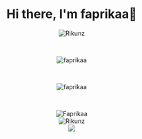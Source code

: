 <h1 align="center">Hi there, I'm faprikaa👋</h1>
<p align="center"><img src="https://komarev.com/ghpvc/?username=Fsprikaa&label=Profile%20views&color=1ea97f&style=flat" alt="Rikunz" /></p>
<br>
<p align="center">
  <img align="center" src="https://lanyard.cnrad.dev/api/555238901527085056" href="https://discord.com/users/555238901527085056" alt="faprikaa" />
  </p>
  <br>
<p align="center">
<p align="center">
  <img align="center" src="https://spotify-github-profile.vercel.app/api/view.svg?uid=21gnpi6cbvmfyflyj3qyqveiq&redirect=true" href="https://discord.com/users/555238901527085056](https://spotify-github-profile.vercel.app/api/view.svg?uid=21gnpi6cbvmfyflyj3qyqveiq&cover_image=true&theme=novatorem&show_offline=true&background_color=121212&interchange=false&bar_color=53b14f&bar_color_cover=false" alt="faprikaa" />
  </p>
  <br>
<p align="center">
  
<img align="center" src="https://github-readme-streak-stats.herokuapp.com/?user=faprikaa&theme=radical&mode=weekly" alt="Faprikaa" />
  <br>
<img align="center" src="https://github-readme-stats-mv26.vercel.app/api?username=faprikaa&theme=tokyonight" alt="Rikunz" />
<br>
 <img align="center" src="https://github-readme-stats-mv26.vercel.app/api/top-langs?langs_count=6&username=faprikaa&theme=radical&layout=compact&count_private=true" />
</p>

